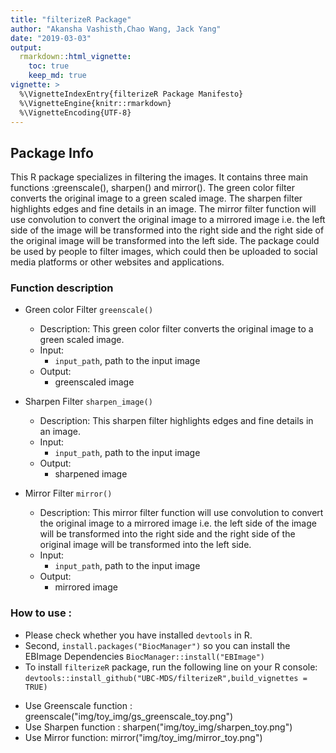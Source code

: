 ```yaml
---
title: "filterizeR Package"
author: "Akansha Vashisth,Chao Wang, Jack Yang"
date: "2019-03-03"
output:
  rmarkdown::html_vignette:
    toc: true
    keep_md: true
vignette: >
  %\VignetteIndexEntry{filterizeR Package Manifesto}
  %\VignetteEngine{knitr::rmarkdown}
  %\VignetteEncoding{UTF-8}
---
```




## Package Info

This R package specializes in filtering the images. It contains three main functions :greenscale(), sharpen() and mirror(). The green color filter converts the original image to a green scaled image. The sharpen filter highlights edges and fine details in an image. The mirror filter function will use convolution to convert the original image to a mirrored image i.e. the left side of the image will be transformed into the right side and the right side of the original image will be transformed into the left side. The package could be used by people to filter images, which could then be uploaded to social media platforms or other websites and applications.

### Function description

- Green color Filter `greenscale()`
  - Description:
    This green color filter converts the original image to a green scaled image.
  - Input:
    - `input_path`, path to the input image
  - Output:
    - greenscaled image


- Sharpen Filter `sharpen_image()`
  - Description:
    This sharpen filter highlights edges and fine details in an image.
  - Input:
    - `input_path`, path to the input image
  - Output:
    - sharpened image

- Mirror Filter `mirror()`
  - Description:
      This mirror filter function will use convolution to convert the original image to a mirrored image i.e. the left side of the image will be transformed into the right side and the right side of the original image will be transformed into the left side.
  - Input:
    - `input_path`, path to the input image
  - Output:
    - mirrored image
    
### How to use :   

- Please check whether you have installed `devtools` in R.
- Second, `install.packages("BiocManager")` so you can install the EBImage Dependencies `BiocManager::install("EBImage")`
- To install `filterizeR` package, run the following line on your R console:
`devtools::install_github("UBC-MDS/filterizeR",build_vignettes = TRUE)`

* Use Greenscale function : greenscale("img/toy_img/gs_greenscale_toy.png")
* Use Sharpen function  : sharpen("img/toy_img/sharpen_toy.png")
* Use Mirror function: mirror("img/toy_img/mirror_toy.png")
    
